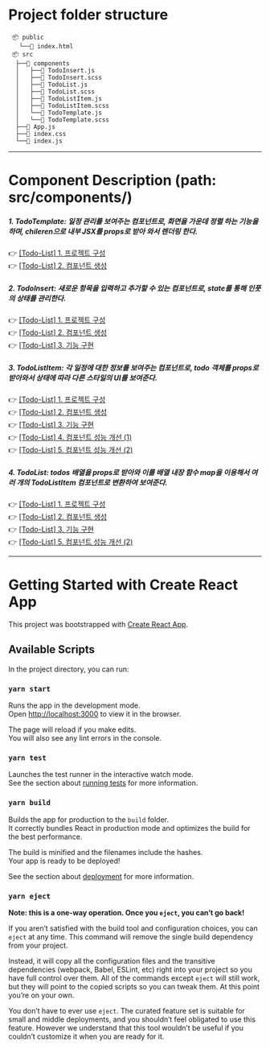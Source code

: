 # Project folder structure

```
 📦 public
   └──📜 index.html
 📦 src
  ├──📂 components 
  │   ├──📜 TodoInsert.js
  │   ├──📜 TodoInsert.scss
  │   ├──📜 TodoList.js
  │   ├──📜 TodoList.scss
  │   ├──📜 TodoListItem.js
  │   ├──📜 TodoListItem.scss
  │   └──📜 TodoTemplate.js
  │   └──📜 TodoTemplate.scss
  ├──📜 App.js
  ├──📜 index.css
  └──📜 index.js
```

---

# Component Description (path: src/components/)

##### 1. TodoTemplate: 일정 관리를 보여주는 컴포넌트로, 화면을 가운데 정렬 하는 기능을하며, chileren으로 내부 JSX를 props로 받아 와서 렌더링 한다.
👉 [[Todo-List] 1. 프로젝트 구성](https://velog.io/@daekyeong/Todo-List-1.-%ED%94%84%EB%A1%9C%EC%A0%9D%ED%8A%B8-%EA%B5%AC%EC%84%B1) <br/>
👉 [[Todo-List] 2. 컴포넌트 생성](https://velog.io/@daekyeong/Todo-List-2.-%EC%BB%B4%ED%8F%AC%EB%84%8C%ED%8A%B8-%EC%83%9D%EC%84%B1)

##### 2. TodoInsert: 새로운 항목을 입력하고 추가할 수 있는 컴포넌트로, state를 통해 인풋의 상태를 관리한다.
👉 [[Todo-List] 1. 프로젝트 구성](https://velog.io/@daekyeong/Todo-List-1.-%ED%94%84%EB%A1%9C%EC%A0%9D%ED%8A%B8-%EA%B5%AC%EC%84%B1) <br/>
👉 [[Todo-List] 2. 컴포넌트 생성](https://velog.io/@daekyeong/Todo-List-2.-%EC%BB%B4%ED%8F%AC%EB%84%8C%ED%8A%B8-%EC%83%9D%EC%84%B1) <br/>
👉 [[Todo-List] 3. 기능 구현](https://velog.io/@daekyeong/Todo-List-3.-%EA%B8%B0%EB%8A%A5-%EA%B5%AC%ED%98%84)

##### 3. TodoListItem: 각 일정에 대한 정보를 보여주는 컴포넌트로, todo 객체를 props로 받아와서 상태에 따라 다른 스타일의 UI를 보여준다.
👉 [[Todo-List] 1. 프로젝트 구성](https://velog.io/@daekyeong/Todo-List-1.-%ED%94%84%EB%A1%9C%EC%A0%9D%ED%8A%B8-%EA%B5%AC%EC%84%B1) <br/>
👉 [[Todo-List] 2. 컴포넌트 생성](https://velog.io/@daekyeong/Todo-List-2.-%EC%BB%B4%ED%8F%AC%EB%84%8C%ED%8A%B8-%EC%83%9D%EC%84%B1) <br/>
👉 [[Todo-List] 3. 기능 구현](https://velog.io/@daekyeong/Todo-List-3.-%EA%B8%B0%EB%8A%A5-%EA%B5%AC%ED%98%84) <br/>
👉 [[Todo-List] 4. 컴포넌트 성능 개선 (1)](https://velog.io/@daekyeong/Todo-List-4.-%EC%BB%B4%ED%8F%AC%EB%84%8C%ED%8A%B8-%EC%84%B1%EB%8A%A5-%EA%B0%9C%EC%84%A0-1) <br/>
👉 [[Todo-List] 5. 컴포넌트 성능 개선 (2)](https://velog.io/@daekyeong/Todo-List-5.-%EC%BB%B4%ED%8F%AC%EB%84%8C%ED%8A%B8-%EC%84%B1%EB%8A%A5-%EA%B0%9C%EC%84%A0-2) <br/>

##### 4. TodoList: todos 배열을 props로 받아와 이를 배열 내장 함수 map을 이용해서 여러 개의 TodoListItem 컴포넌트로 변환하여 보여준다.
👉 [[Todo-List] 1. 프로젝트 구성](https://velog.io/@daekyeong/Todo-List-1.-%ED%94%84%EB%A1%9C%EC%A0%9D%ED%8A%B8-%EA%B5%AC%EC%84%B1) <br/>
👉 [[Todo-List] 2. 컴포넌트 생성](https://velog.io/@daekyeong/Todo-List-2.-%EC%BB%B4%ED%8F%AC%EB%84%8C%ED%8A%B8-%EC%83%9D%EC%84%B1) <br/>
👉 [[Todo-List] 3. 기능 구현](https://velog.io/@daekyeong/Todo-List-3.-%EA%B8%B0%EB%8A%A5-%EA%B5%AC%ED%98%84) <br/>
👉 [[Todo-List] 5. 컴포넌트 성능 개선 (2)](https://velog.io/@daekyeong/Todo-List-5.-%EC%BB%B4%ED%8F%AC%EB%84%8C%ED%8A%B8-%EC%84%B1%EB%8A%A5-%EA%B0%9C%EC%84%A0-2)

---

# Getting Started with Create React App

This project was bootstrapped with [Create React App](https://github.com/facebook/create-react-app).

## Available Scripts

In the project directory, you can run:

### `yarn start`

Runs the app in the development mode.\
Open [http://localhost:3000](http://localhost:3000) to view it in the browser.

The page will reload if you make edits.\
You will also see any lint errors in the console.

### `yarn test`

Launches the test runner in the interactive watch mode.\
See the section about [running tests](https://facebook.github.io/create-react-app/docs/running-tests) for more information.

### `yarn build`

Builds the app for production to the `build` folder.\
It correctly bundles React in production mode and optimizes the build for the best performance.

The build is minified and the filenames include the hashes.\
Your app is ready to be deployed!

See the section about [deployment](https://facebook.github.io/create-react-app/docs/deployment) for more information.

### `yarn eject`

**Note: this is a one-way operation. Once you `eject`, you can’t go back!**

If you aren’t satisfied with the build tool and configuration choices, you can `eject` at any time. This command will remove the single build dependency from your project.

Instead, it will copy all the configuration files and the transitive dependencies (webpack, Babel, ESLint, etc) right into your project so you have full control over them. All of the commands except `eject` will still work, but they will point to the copied scripts so you can tweak them. At this point you’re on your own.

You don’t have to ever use `eject`. The curated feature set is suitable for small and middle deployments, and you shouldn’t feel obligated to use this feature. However we understand that this tool wouldn’t be useful if you couldn’t customize it when you are ready for it.
